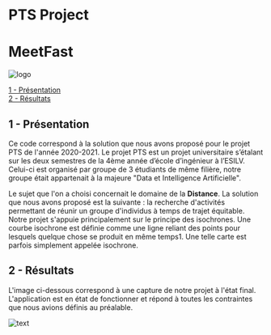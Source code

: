 # PTS Project 
# MeetFast


![logo](https://github.com/Atik14/PTSProject/blob/main/img/logopts.PNG)

[1 - Présentation](#presentation)  
[2 - Résultats](#results)  

## <a name="presentation"></a>1 - Présentation

Ce code correspond à la solution que nous avons proposé pour le projet PTS de l'année 2020-2021. Le projet PTS est un projet universitaire s’étalant sur les deux semestres de la 4ème année d’école d’ingénieur à l’ESILV. Celui-ci est organisé par groupe de 3 étudiants de même filière, notre groupe était appartenait à la majeure "Data et Intelligence Artificielle". 

Le sujet que l'on a choisi concernait le domaine de la **Distance**. La solution que nous avons proposé est la suivante : la recherche d'activités permettant de réunir un groupe d'individus à temps de trajet équitable.	Notre projet s'appuie principalement sur le principe des isochrones. Une courbe isochrone est définie comme une ligne reliant des points pour lesquels quelque chose se produit en même temps1. Une telle carte est parfois simplement appelée isochrone.

## <a name="results"></a>2 - Résultats

L'image ci-dessous correspond à une capture de notre projet à l'état final. L'application est en état de fonctionner et répond à toutes les contraintes que nous avions définis au préalable.

![text](https://github.com/Atik14/PTSProject/blob/main/img/results.png)